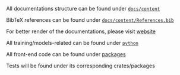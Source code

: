 All documentations structure can be found under [`docs/content`](./docs/content/)

BibTeX references can be found under [`docs/content/References.bib`](./docs/content/References.bib)

For better render of the documentations, please visit [website](https://engineering.morph-editor.app)

All training/models-related can be found under [`python`](./python)

All front-end code can be found under [packages](./packages)

Tests will be found under its corresponding crates/packages
